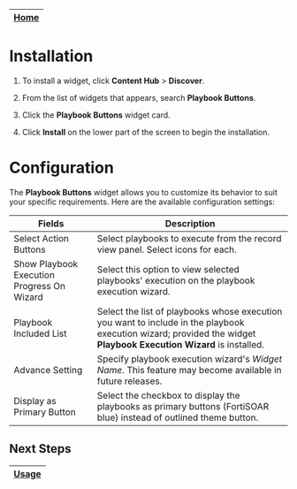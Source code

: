 | [Home](../README.md) |
|----------------------|

# Installation

1. To install a widget, click **Content Hub** > **Discover**.

2. From the list of widgets that appears, search **Playbook Buttons**.

3. Click the **Playbook Buttons** widget card.

4. Click **Install** on the lower part of the screen to begin the installation.

# Configuration

The **Playbook Buttons** widget allows you to customize its behavior to suit your specific requirements. Here are the available configuration settings:

| Fields                                     | Description                                                                                                                                                        |
|--------------------------------------------|--------------------------------------------------------------------------------------------------------------------------------------------------------------------|
| Select Action Buttons                      | Select playbooks to execute from the record view panel. Select icons for each.                                                                                     |
| Show Playbook Execution Progress On Wizard | Select this option to view selected playbooks' execution on the playbook execution wizard.                                                                         |
| Playbook Included List                     | Select the list of playbooks whose execution you want to include in the playbook execution wizard; provided the widget **Playbook Execution Wizard** is installed. |
| Advance Setting                            | Specify playbook execution wizard's *Widget Name*. This feature may become available in future releases.                                                           |
| Display as Primary Button                  | Select the checkbox to display the playbooks as primary buttons (FortiSOAR blue) instead of outlined theme button.                                                 |

## Next Steps

| [Usage](./usage.md) |
|---------------------|